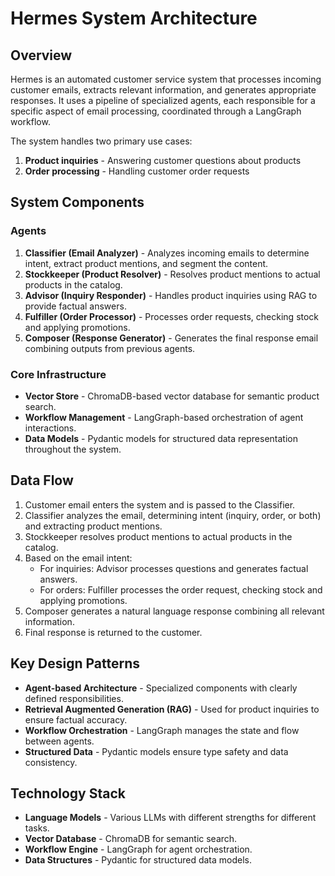 # Hermes System Architecture

## Overview

Hermes is an automated customer service system that processes incoming customer emails, extracts relevant information, and generates appropriate responses. It uses a pipeline of specialized agents, each responsible for a specific aspect of email processing, coordinated through a LangGraph workflow.

The system handles two primary use cases:
1. **Product inquiries** - Answering customer questions about products
2. **Order processing** - Handling customer order requests

## System Components

### Agents

1. **Classifier (Email Analyzer)** - Analyzes incoming emails to determine intent, extract product mentions, and segment the content.
2. **Stockkeeper (Product Resolver)** - Resolves product mentions to actual products in the catalog.
3. **Advisor (Inquiry Responder)** - Handles product inquiries using RAG to provide factual answers.
4. **Fulfiller (Order Processor)** - Processes order requests, checking stock and applying promotions.
5. **Composer (Response Generator)** - Generates the final response email combining outputs from previous agents.

### Core Infrastructure

- **Vector Store** - ChromaDB-based vector database for semantic product search.
- **Workflow Management** - LangGraph-based orchestration of agent interactions.
- **Data Models** - Pydantic models for structured data representation throughout the system.

## Data Flow

1. Customer email enters the system and is passed to the Classifier.
2. Classifier analyzes the email, determining intent (inquiry, order, or both) and extracting product mentions.
3. Stockkeeper resolves product mentions to actual products in the catalog.
4. Based on the email intent:
   - For inquiries: Advisor processes questions and generates factual answers.
   - For orders: Fulfiller processes the order request, checking stock and applying promotions.
5. Composer generates a natural language response combining all relevant information.
6. Final response is returned to the customer.

## Key Design Patterns

- **Agent-based Architecture** - Specialized components with clearly defined responsibilities.
- **Retrieval Augmented Generation (RAG)** - Used for product inquiries to ensure factual accuracy.
- **Workflow Orchestration** - LangGraph manages the state and flow between agents.
- **Structured Data** - Pydantic models ensure type safety and data consistency.

## Technology Stack

- **Language Models** - Various LLMs with different strengths for different tasks.
- **Vector Database** - ChromaDB for semantic search.
- **Workflow Engine** - LangGraph for agent orchestration.
- **Data Structures** - Pydantic for structured data models. 